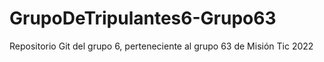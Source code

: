 # GrupoDeTripulantes6-Grupo63
Repositorio Git del grupo 6, perteneciente al grupo 63 de Misión Tic 2022
